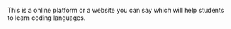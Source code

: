 This is a online platform or a website you can say which will help students to learn coding languages.
